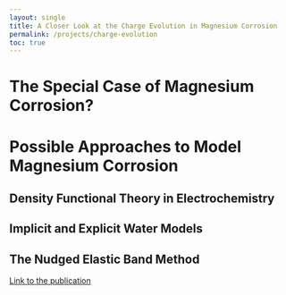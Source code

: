 ```yaml
---
layout: single
title: A Closer Look at the Charge Evolution in Magnesium Corrosion
permalink: /projects/charge-evolution
toc: true
---
```


# The Special Case of Magnesium Corrosion?

# Possible Approaches to Model Magnesium Corrosion

## Density Functional Theory in Electrochemistry

## Implicit and Explicit Water Models

## The Nudged Elastic Band Method  


[Link to the publication](https://www.nature.com/articles/s41598-020-71694-4)